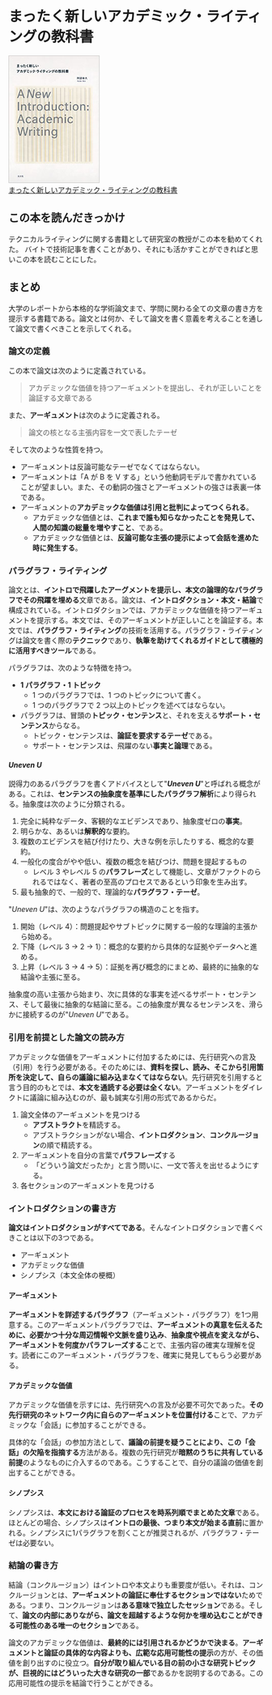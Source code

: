 # まったく新しいアカデミック・ライティングの教科書

<div class="text-center">
    <img src="../../public/img/new_introduction_academic_writing.jpg" alt="本の表紙" class="inline-block">
</div>

<div class="text-center">
    <a href="https://books.kobunsha.com/book/b10125593.html" class="text-center">
        まったく新しいアカデミック・ライティングの教科書
    </a>
</div>

## この本を読んだきっかけ

テクニカルライティングに関する書籍として研究室の教授がこの本を勧めてくれた。
バイトで技術記事を書くことがあり、それにも活かすことができればと思いこの本を読むことにした。

## まとめ

大学のレポートから本格的な学術論文まで、学問に関わる全ての文章の書き方を提示する書籍である。論文とは何か、そして論文を書く意義を考えることを通して論文で書くべきことを示してくれる。

### 論文の定義

この本で論文は次のように定義されている。

> アカデミックな価値を持つアーギュメントを提出し、それが正しいことを論証する文章である

また、**アーギュメント**は次のように定義される。

> 論文の核となる主張内容を一文で表したテーゼ

そして次のような性質を持つ。

- アーギュメントは反論可能なテーゼでなくてはならない。
- アーギュメントは「A が B を V する」という他動詞モデルで書かれていることが望ましい。また、その動詞の強さとアーギュメントの強さは表裏一体である。
- アーギュメントの**アカデミックな価値は引用と批判によってつくられる**。
  - アカデミックな価値とは、**これまで誰も知らなかったことを発見して、人間の知識の総量を増やすこと**、である。
  - アカデミックな価値とは、**反論可能な主張の提示によって会話を進めた時に発生する**。

### パラグラフ・ライティング

論文とは、**イントロで飛躍したアーグメントを提示し、本文の論理的なパラグラフでその飛躍を埋める**文章である。論文は、**イントロダクション・本文・結論**で構成されている。イントロダクションでは、アカデミックな価値を持つアーギュメントを提示する。本文では、そのアーギュメントが正しいことを論証する。本文では、**パラグラフ・ライティング**の技術を活用する。パラグラフ・ライティングは論文を書く際の**テクニック**であり、**執筆を助けてくれるガイドとして積極的に活用すべきツール**である。

パラグラフは、次のような特徴を持つ。

- **1 パラグラフ・1 トピック**
  - 1 つのパラグラフでは、1 つのトピックについて書く。
  - 1 つのパラグラフで 2 つ以上のトピックを述べてはならない。
- パラグラフは、冒頭の**トピック・センテンス**と、それを支える**サポート・センテンス**からなる。
  - トピック・センテンスは、**論証を要求するテーゼ**である。
  - サポート・センテンスは、飛躍のない**事実と論理**である。

#### _Uneven U_

説得力のあるパラグラフを書くアドバイスとして"**_Uneven U_**"と呼ばれる概念がある。これは、**センテンスの抽象度を基準にしたパラグラフ解析**により得られる。抽象度は次のように分類される。

1. 完全に純粋なデータ、客観的なエビデンスであり、抽象度ゼロの**事実**。
2. 明らかな、あるいは**解釈的**な要約。
3. 複数のエビデンスを結び付けたり、大きな例を示したりする、概念的な要約。
4. 一般化の度合がやや低い、複数の概念を結びつけ、問題を提起するもの
   - レベル 3 やレベル 5 の**パラフレーズ**として機能し、文章がファクトのられるではなく、著者の至高のプロセスであるという印象を生み出す。
5. 最も抽象的で、一般的で、理論的な**パラグラフ・テーゼ**。

"_Uneven U_"は、次のようなパラグラフの構造のことを指す。

1. 開始（レベル 4）：問題提起やサブトピックに関する一般的な理論的主張から始める。
2. 下降（レベル 3 → 2 → 1）：概念的な要約から具体的な証拠やデータへと進める。
3. 上昇（レベル 3 → 4 → 5）：証拠を再び概念的にまとめ、最終的に抽象的な結論や主張に至る。

抽象度の高い主張から始まり、次に具体的な事実を述べるサポート・センテンス、そして最後に抽象的な結論に至る。この抽象度が異なるセンテンスを、滑らかに接続するのが"_Uneven U_"である。

### 引用を前提とした論文の読み方

アカデミックな価値をアーギュメントに付加するためには、先行研究への言及（引用）を行う必要がある。そのためには、**資料を探し、読み、そこから引用箇所を決定して、自らの議論に組み込まなくてはならない**。先行研究を引用すると言う目的のもとでは、**本文を通読する必要は全くない**。アーギュメントをダイレクトに議論に組み込むのが、最も誠実な引用の形式であるからだ。

1. 論文全体のアーギュメントを見つける
   - **アブストラクト**を精読する。
   - アブストラクションがない場合、**イントロダクション**、**コンクルージョン**の順で精読する。
2. アーギュメントを自分の言葉で**パラフレーズ**する
   - 「どういう論文だったか」と言う問いに、一文で答えを出せるようにする。
3. 各セクションのアーギュメントを見つける

### イントロダクションの書き方
**論文はイントロダクションがすべてである**。そんなイントロダクションで書くべきことは以下の3つである。
- アーギュメント
- アカデミックな価値
- シノプシス（本文全体の梗概）

#### アーギュメント
**アーギュメントを詳述するパラグラフ**（アーギュメント・パラグラフ）を1つ用意する。このアーギュメントパラグラフでは、**アーギュメントの真意を伝えるために、必要かつ十分な周辺情報や文脈を盛り込み**、**抽象度や視点を変えながら、アーギュメントを何度かパラフレーズする**ことで、主張内容の確実な理解を促す。読者にこのアーギュメント・パラグラフを、確実に発見してもらう必要がある。

#### アカデミックな価値
アカデミックな価値を示すには、先行研究への言及が必要不可欠であった。**その先行研究のネットワーク内に自らのアーギュメントを位置付ける**ことで、アカデミックな「会話」に参加することができる。

具体的な「会話」の参加方法として、**議論の前提を疑うことにより、この「会話」の欠陥を指摘する**方法がある。複数の先行研究が**暗黙のうちに共有している前提**のようなものに介入するのである。こうすることで、自分の議論の価値を創出することができる。

#### シノプシス
シノプシスは、**本文における論証のプロセスを時系列順でまとめた文章**である。ほとんどの場合、シノプシスは**イントロの最後、つまり本文が始まる直前**に置かれる。シノプシスに1パラグラフを割くことが推奨されるが、パラグラフ・テーゼは必要ない。

### 結論の書き方
結論（コンクルージョン）はイントロや本文よりも重要度が低い。それは、コンクルージョンとは、**アーギュメントの論証に奉仕するセクションではない**ためである。つまり、コンクルージョンは**ある意味で独立したセッション**である。そして、**論文の内部にありながら、論文を超越するような何かを埋め込むことができる可能性のある唯一のセクション**である。

論文のアカデミックな価値は、**最終的には引用されるかどうかで決まる**。**アーギュメントと論証の具体的な内容よりも、広範な応用可能性の提示**の方が、その価値を創り出すのに役立つ。**自分が取り組んでいる目の前の小さな研究トピックが、巨視的にはどういった大きな研究の一部**であるかを説明するのである。この応用可能性の提示を結論で行うことができる。
